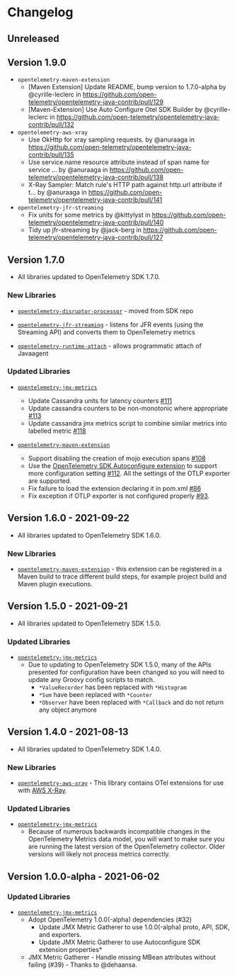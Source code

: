 # Changelog

## Unreleased

## Version 1.9.0

* `opentelemetry-maven-extension`
  * [Maven Extension] Update README, bump version to 1.7.0-alpha by @cyrille-leclerc in https://github.com/open-telemetry/opentelemetry-java-contrib/pull/129
  * [Maven-Extension] Use Auto Configure Otel SDK Builder by @cyrille-leclerc in https://github.com/open-telemetry/opentelemetry-java-contrib/pull/132
* `opentelemetry-aws-xray`
  * Use OkHttp for xray sampling requests. by @anuraaga in https://github.com/open-telemetry/opentelemetry-java-contrib/pull/135
  * Use service.name resource attribute instead of span name for service … by @anuraaga in https://github.com/open-telemetry/opentelemetry-java-contrib/pull/138
  * X-Ray Sampler: Match rule's HTTP path against http.url attribute if t… by @anuraaga in https://github.com/open-telemetry/opentelemetry-java-contrib/pull/141
* `opentelemetry-jfr-streaming`
  * Fix units for some metrics by @kittylyst in https://github.com/open-telemetry/opentelemetry-java-contrib/pull/140
  * Tidy up jfr-streaming by @jack-berg in https://github.com/open-telemetry/opentelemetry-java-contrib/pull/127

## Version 1.7.0

* All libraries updated to OpenTelemetry SDK 1.7.0.

### New Libraries

* [`opentelemetry-disruptor-processor`](https://github.com/open-telemetry/opentelemetry-java-contrib/tree/main/jfr-streaming) - moved from SDK repo

* [`opentelemetry-jfr-streaming`](https://github.com/open-telemetry/opentelemetry-java-contrib/tree/main/jfr-streaming) - listens for JFR events (using the Streaming API) and converts them to OpenTelemetry metrics

* [`opentelemetry-runtime-attach`](https://github.com/open-telemetry/opentelemetry-java-contrib/tree/main/runtime-attach) - allows programmatic attach of Javaagent

### Updated Libraries

* [`opentelemetry-jmx-metrics`](https://github.com/open-telemetry/opentelemetry-java-contrib/tree/main/jmx-metrics)
  * Update Cassandra units for latency counters
    [#111](https://github.com/open-telemetry/opentelemetry-java-contrib/pull/111)
  * Update cassandra counters to be non-monotonic where appropriate
    [#113](https://github.com/open-telemetry/opentelemetry-java-contrib/pull/113)
  * Update cassandra jmx metrics script to combine similar metrics into labelled metric
    [#118](https://github.com/open-telemetry/opentelemetry-java-contrib/pull/118)

* [`opentelemetry-maven-extension`](https://github.com/open-telemetry/opentelemetry-java-contrib/tree/main/maven-extension)
  * Support disabling the creation of mojo execution spans
    [#108](https://github.com/open-telemetry/opentelemetry-java-contrib/pull/108)
  * Use the [OpenTelemetry SDK Autoconfigure extension](https://github.com/open-telemetry/opentelemetry-java/tree/main/sdk-extensions/autoconfigure) to support more configuration setting
    [#112](https://github.com/open-telemetry/opentelemetry-java-contrib/pull/112). All the settings of the OTLP exporter are supported.
  * Fix failure to load the extension declaring it in pom.xml
    [#86](https://github.com/open-telemetry/opentelemetry-java-contrib/issues/86)
  * Fix exception if OTLP exporter is not configured properly
    [#93](https://github.com/open-telemetry/opentelemetry-java-contrib/issues/93).

## Version 1.6.0 - 2021-09-22

* All libraries updated to OpenTelemetry SDK 1.6.0.

### New Libraries

* [`opentelemetry-maven-extension`](https://github.com/open-telemetry/opentelemetry-java-contrib/tree/main/maven-extension) - this extension can be registered in a Maven build to trace different build steps, for example project build and Maven plugin executions.

## Version 1.5.0 - 2021-09-21

* All libraries updated to OpenTelemetry SDK 1.5.0.

### Updated Libraries

* [`opentelemetry-jmx-metrics`](https://github.com/open-telemetry/opentelemetry-java-contrib/tree/main/jmx-metrics)
  * Due to updating to OpenTelemetry SDK 1.5.0, many of the APIs presented for configuration have been changed so you will need to update any Groovy config scripts to match.
    * `*ValueRecorder` has been replaced with `*Histogram`
    * `*Sum` have been replaced with `*Counter`
    * `*Observer` have been replaced with `*Callback` and do not return any object anymore

## Version 1.4.0 - 2021-08-13

* All libraries updated to OpenTelemetry SDK 1.4.0.

### New Libraries

* [`opentelemetry-aws-xray`](https://github.com/open-telemetry/opentelemetry-java-contrib/tree/main/aws-xray) - This library contains OTel extensions for use with [AWS X-Ray](https://docs.aws.amazon.com/xray/index.html).

### Updated Libraries

* [`opentelemetry-jmx-metrics`](https://github.com/open-telemetry/opentelemetry-java-contrib/tree/main/jmx-metrics)
  * Because of numerous backwards incompatible changes in the OpenTelemetry Metrics data model, you will want to make sure you are running the latest version of the OpenTelemetry collector. Older versions will likely not process metrics correctly.

## Version 1.0.0-alpha - 2021-06-02

### Updated Libraries

* [`opentelemetry-jmx-metrics`](https://github.com/open-telemetry/opentelemetry-java-contrib/tree/main/jmx-metrics)
  * Adopt OpenTelemetry 1.0.0(-alpha) dependencies (#32)
    * Update JMX Metric Gatherer to use 1.0.0(-alpha) proto, API, SDK, and exporters.
    * Update JMX Metric Gatherer to use Autoconfigure SDK extension properties*
  * JMX Metric Gatherer - Handle missing MBean attributes without failing (#39) - Thanks to @dehaansa.
